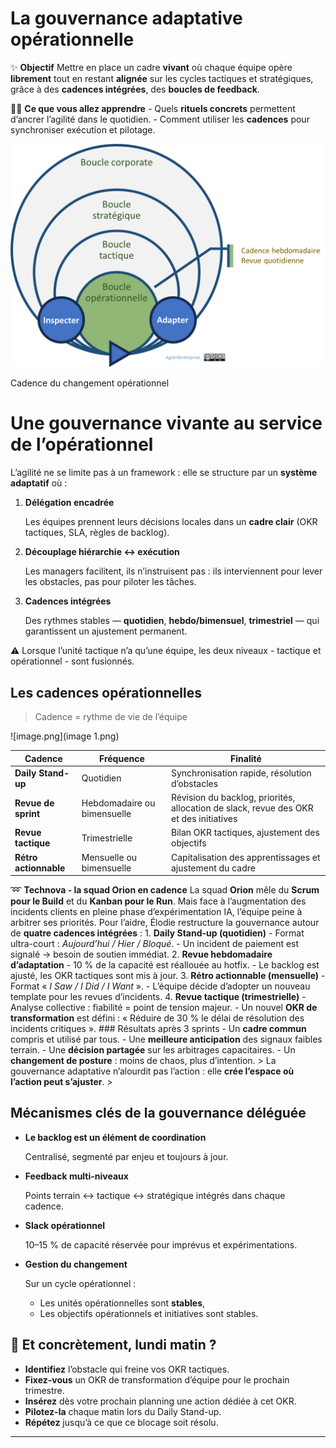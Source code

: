 # La gouvernance adaptative opérationnelle



✨ **Objectif** Mettre en place un cadre **vivant** où chaque équipe opère **librement** tout en restant **alignée** sur les cycles tactiques et stratégiques, grâce à des **cadences intégrées**, des **boucles de feedback**.

🧑‍🎓 **Ce que vous allez apprendre** - Quels **rituels concrets** permettent d’ancrer l’agilité dans le quotidien. - Comment utiliser les **cadences** pour synchroniser exécution et pilotage.

![Cadence du changement opérationnel](image.png)

Cadence du changement opérationnel

# Une gouvernance vivante au service de l’opérationnel

L’agilité ne se limite pas à un framework : elle se structure par un **système adaptatif** où :

1. **Délégation encadrée**
    
    Les équipes prennent leurs décisions locales dans un **cadre clair** (OKR tactiques, SLA, règles de backlog).
    
2. **Découplage hiérarchie ↔ exécution**
    
    Les managers facilitent, ils n’instruisent pas : ils interviennent pour lever les obstacles, pas pour piloter les tâches.
    
3. **Cadences intégrées**
    
    Des rythmes stables — **quotidien**, **hebdo/bimensuel**, **trimestriel** — qui garantissent un ajustement permanent.
    

⚠️ Lorsque l’unité tactique n’a qu’une équipe, les deux niveaux - tactique et opérationnel - sont fusionnés.

## Les cadences opérationnelles

> Cadence = rythme de vie de l’équipe
> 

![image.png](image 1.png)

| Cadence | Fréquence | Finalité |
| --- | --- | --- |
| **Daily Stand-up** | Quotidien | Synchronisation rapide, résolution d’obstacles |
| **Revue de sprint** | Hebdomadaire ou bimensuelle | Révision du backlog, priorités, allocation de slack, revue des OKR et des initiatives |
| **Revue tactique** | Trimestrielle | Bilan OKR tactiques, ajustement des objectifs |
| **Rétro actionnable** | Mensuelle ou bimensuelle | Capitalisation des apprentissages et ajustement du cadre |

➿ **Technova - la squad Orion en cadence** La squad **Orion** mêle du **Scrum pour le Build** et du **Kanban pour le Run**. Mais face à l’augmentation des incidents clients en pleine phase d’expérimentation IA, l’équipe peine à arbitrer ses priorités. Pour l’aidre, Élodie restructure la gouvernance autour de **quatre cadences intégrées** : 1. **Daily Stand-up (quotidien)** - Format ultra-court : *Aujourd’hui / Hier / Bloqué*. - Un incident de paiement est signalé → besoin de soutien immédiat. 2. **Revue hebdomadaire d’adaptation** - 10 % de la capacité est réallouée au hotfix. - Le backlog est ajusté, les OKR tactiques sont mis à jour. 3. **Rétro actionnable (mensuelle)** - Format « *I Saw / I Did / I Want* ». - L’équipe décide d’adopter un nouveau template pour les revues d’incidents. 4. **Revue tactique (trimestrielle)** - Analyse collective : fiabilité = point de tension majeur. - Un nouvel **OKR de transformation** est défini : « Réduire de 30 % le délai de résolution des incidents critiques ». ### Résultats après 3 sprints - Un **cadre commun** compris et utilisé par tous. - Une **meilleure anticipation** des signaux faibles terrain. - Une **décision partagée** sur les arbitrages capacitaires. - Un **changement de posture** : moins de chaos, plus d’intention. > La gouvernance adaptative n’alourdit pas l’action : elle **crée l’espace où l’action peut s’ajuster**. >

## Mécanismes clés de la gouvernance déléguée

- **Le backlog est un élément de coordination**
    
    Centralisé, segmenté par enjeu et toujours à jour.
    
- **Feedback multi-niveaux**
    
    Points terrain ↔ tactique ↔ stratégique intégrés dans chaque cadence.
    
- **Slack opérationnel**
    
    10–15 % de capacité réservée pour imprévus et expérimentations.
    
- **Gestion du changement**
    
    Sur un cycle opérationnel :
    
    - Les unités opérationnelles sont **stables**,
    - Les objectifs opérationnels et initiatives sont stables.

## 👣 Et concrètement, lundi matin ?

- **Identifiez** l’obstacle qui freine vos OKR tactiques.
- **Fixez-vous** un OKR de transformation d’équipe pour le prochain trimestre.
- **Insérez** dès votre prochain planning une action dédiée à cet OKR.
- **Pilotez-la** chaque matin lors du Daily Stand-up.
- **Répétez** jusqu’à ce que ce blocage soit résolu.

---

#